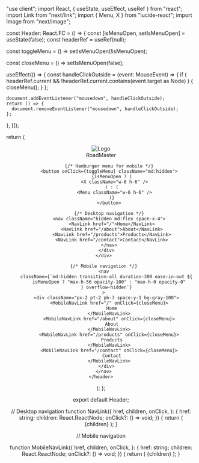 "use client";
import React, { useState, useEffect, useRef } from "react";
import Link from "next/link";
import { Menu, X } from "lucide-react";
import Image from "next/image";

const Header: React.FC = () => {
  const [isMenuOpen, setIsMenuOpen] = useState<boolean>(false);
  const headerRef = useRef<HTMLElement>(null);

  const toggleMenu = () => setIsMenuOpen(!isMenuOpen);

  const closeMenu = () => setIsMenuOpen(false);

  useEffect(() => {
    const handleClickOutside = (event: MouseEvent) => {
      if (
        headerRef.current &&
        !headerRef.current.contains(event.target as Node)
      ) {
        closeMenu();
      }
    };

    document.addEventListener("mousedown", handleClickOutside);
    return () => {
      document.removeEventListener("mousedown", handleClickOutside);
    };
  }, []);

  return (
    <header
      ref={headerRef}
      className="backdrop-blur-md border-b border-[#888888] sticky top-0 z-50 bg-white/30"
    >
      <div className="max-w-7xl mx-auto px-4 sm:px-6 lg:px-8">
        <div className="flex justify-between items-center py-4">
          <Link href="/" className="flex items-center">
            <div className="relative w-10 h-10 sm:w-12 sm:h-12 md:w-14 md:h-14">
              <Image
                src="/road.png"
                alt="Logo"
                layout="fill"
                objectFit="contain"
              />
            </div>
            <span className="text-lg sm:text-xl md:text-2xl lg:text-3xl font-bold ml-2 text-[var(--main-custom)]">
              Road<span className="text-gray-800">Master</span>
            </span>
          </Link>

          {/* Hamburger menu for mobile */}
          <button onClick={toggleMenu} className="md:hidden">
            {isMenuOpen ? (
              <X className="w-6 h-6" />
            ) : (
              <Menu className="w-6 h-6" />
            )}
          </button>

          {/* Desktop navigation */}
          <nav className="hidden md:flex space-x-4">
            <NavLink href="/">Home</NavLink>
            <NavLink href="/about">About</NavLink>
            <NavLink href="/products">Products</NavLink>
            <NavLink href="/contact">Contact</NavLink>
          </nav>
        </div>
      </div>

      {/* Mobile navigation */}
      <nav
        className={`md:hidden transition-all duration-300 ease-in-out ${
          isMenuOpen ? "max-h-56 opacity-100" : "max-h-0 opacity-0"
        } overflow-hidden`}
      >
        <div className="px-2 pt-2 pb-3 space-y-1 bg-gray-100">
          <MobileNavLink href="/" onClick={closeMenu}>
            Home
          </MobileNavLink>
          <MobileNavLink href="/about" onClick={closeMenu}>
            About
          </MobileNavLink>
          <MobileNavLink href="/products" onClick={closeMenu}>
            Products
          </MobileNavLink>
          <MobileNavLink href="/contact" onClick={closeMenu}>
            Contact
          </MobileNavLink>
        </div>
      </nav>
    </header>
  );
};

export default Header;

// Desktop navigation
function NavLink({
  href,
  children,
  onClick,
}: {
  href: string;
  children: React.ReactNode;
  onClick?: () => void;
}) {
  return (
    <Link
      href={href}
      onClick={onClick}
      className="group relative inline-flex items-center transition-colors duration-300 ease-in-out hover:text-[var(--custom-500)]"
    >
      <span className="relative z-10">{children}</span>
      <span className="absolute bottom-0 left-0 h-[0.1rem] w-0 bg-[var(--custom-500)] transition-all duration-300 ease-in-out group-hover:w-full"></span>
    </Link>
  );
}

// Mobile navigation

function MobileNavLink({
  href,
  children,
  onClick,
}: {
  href: string;
  children: React.ReactNode;
  onClick?: () => void;
}) {
  return (
    <Link
      href={href}
      onClick={onClick}
      className="block px-3 py-2 rounded-md text-base font-medium hover:bg-gray-500 hover:text-white"
    >
      {children}
    </Link>
  );
}